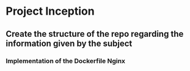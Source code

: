 # Project Inception

## Create the structure of the repo regarding the information given by the subject

### Implementation of the Dockerfile Nginx
